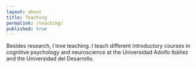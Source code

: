 ```yaml
---
layout: about
title: Teaching
permalink: /teaching/
published: true
---
```


Besides research, I love teaching. I teach different introductory courses in cognitive psychology and neuroscience at the Universidad Adolfo Ibáñez and the Universidad del Desarrollo.
